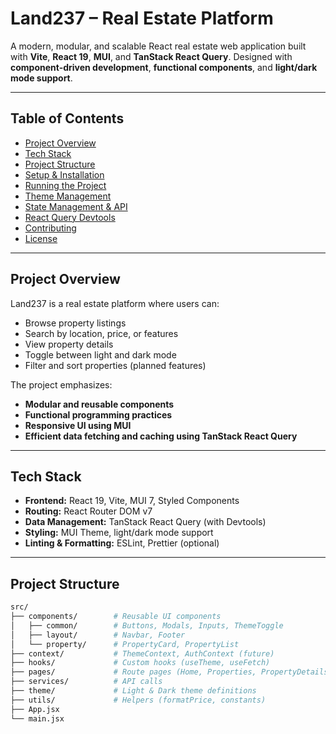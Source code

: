 # Land237 – Real Estate Platform

A modern, modular, and scalable React real estate web application built with **Vite**, **React 19**, **MUI**, and **TanStack React Query**. Designed with **component-driven development**, **functional components**, and **light/dark mode support**.

---

## Table of Contents

- [Project Overview](#project-overview)  
- [Tech Stack](#tech-stack)  
- [Project Structure](#project-structure)  
- [Setup & Installation](#setup--installation)  
- [Running the Project](#running-the-project)  
- [Theme Management](#theme-management)  
- [State Management & API](#state-management--api)  
- [React Query Devtools](#react-query-devtools)  
- [Contributing](#contributing)  
- [License](#license)  

---

## Project Overview

Land237 is a real estate platform where users can:  
- Browse property listings  
- Search by location, price, or features  
- View property details  
- Toggle between light and dark mode  
- Filter and sort properties (planned features)  

The project emphasizes:  
- **Modular and reusable components**  
- **Functional programming practices**  
- **Responsive UI using MUI**  
- **Efficient data fetching and caching using TanStack React Query**  

---

## Tech Stack

- **Frontend:** React 19, Vite, MUI 7, Styled Components  
- **Routing:** React Router DOM v7  
- **Data Management:** TanStack React Query (with Devtools)  
- **Styling:** MUI Theme, light/dark mode support  
- **Linting & Formatting:** ESLint, Prettier (optional)  

---

## Project Structure

```bash
src/
├── components/        # Reusable UI components
│   ├── common/        # Buttons, Modals, Inputs, ThemeToggle
│   ├── layout/        # Navbar, Footer
│   └── property/      # PropertyCard, PropertyList
├── context/           # ThemeContext, AuthContext (future)
├── hooks/             # Custom hooks (useTheme, useFetch)
├── pages/             # Route pages (Home, Properties, PropertyDetails)
├── services/          # API calls
├── theme/             # Light & Dark theme definitions
├── utils/             # Helpers (formatPrice, constants)
├── App.jsx
└── main.jsx
